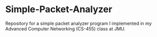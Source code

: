 # Simple-Packet-Analyzer
Repository for a simple packet analyzer program I implemented in my Advanced Computer Networking (CS-455) class at JMU.
